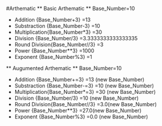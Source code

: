 #Arthematic
** Basic Arthematic **
Base_Number=10
- Addition      {Base_Number+3}  =13
- Substraction  {Base_Number-3}  =10
- Multiplication{Base_Number*3}  =30
- Division      {Base_Number/3}  =3.3333333333333335
- Round Division{Base_Number//3} =3
- Power         {Base_Number**3} =1000
- Exponent      {Base_Number%3}  =1

** Augumented Arthematic **
Base_Number=10
- Addition      {Base_Number+=3}  =13 (new Base_Number)
- Substraction  {Base_Number-=3}  =10 (new Base_Number)
- Multiplication{Base_Number*=3}  =30 (new Base_Number)
- Division      {Base_Number/3}   =10 (new Base_Number)
- Round Division{Base_Number//3}  =3.0(new Base_Number)
- Power         {Base_Number**3}  =27.0(new Base_Number)
- Exponent      {Base_Number%3}   =0.0 (new Base_Number)